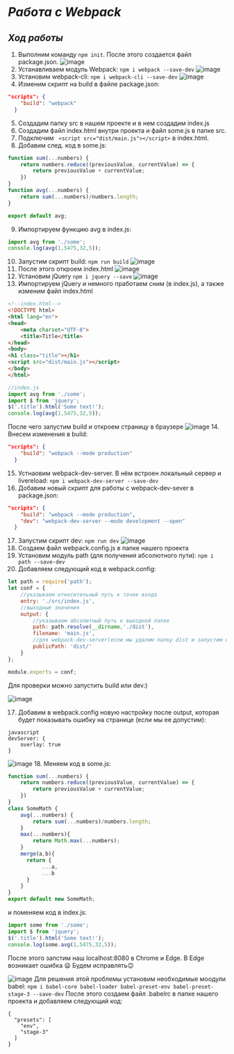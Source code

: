 # *Работа с Webpack*
## *Ход работы*
1. Выполним команду `npm init`. После этого создается файл package.json.
![image](https://user-images.githubusercontent.com/37180024/51604619-62e27900-1f1e-11e9-9b99-8ff9e5ef18fc.png "package.json")
2. Устанавливаем модуль Webpack: `npm i webpack --save-dev`
![image](https://user-images.githubusercontent.com/37180024/51605151-4a269300-1f1f-11e9-9385-e536169c90a4.png "Установка модуля Webpack")
3. Установим webpack-cli: `npm i webpack-cli --save-dev`
![image](https://user-images.githubusercontent.com/37180024/51605448-257eeb00-1f20-11e9-8671-c65a9e25a082.png "Установка webpack-cli")
4. Изменим скрипт на build в файле package.json:
```json
"scripts": {
    "build": "webpack"
  }
```
5. Создадим папку src в нашем проекте и в нем создадим index.js
6. Создадим файл index.html внутри проекта и файл some.js в папке src.
7. Подключим ` <script src="dist/main.js"></script>` в index.html. 
8. Добавим след. код в some.js:
```javascript
function sum(...numbers) {
    return numbers.reduce((previousValue, currentValue) => {
        return previousValue + currentValue;
    })
}
function avg(...numbers) {
    return sum(...numbers)/numbers.length;
}

export default avg;
```
9. Импортируем функцию avg в index.js:
```javascript
import avg from './some';
console.log(avg(1,5475,32,5));
```
10. Запустим скрипт build: `npm run build`
![image](https://user-images.githubusercontent.com/37180024/51606787-e9e62000-1f23-11e9-8793-54da30b4d922.png "Запуск build")
11. После этого откроем index.html
![image](https://user-images.githubusercontent.com/37180024/51606909-43e6e580-1f24-11e9-99b6-6bbefd40a654.png "Работа с модулями")
12. Установим jQuery `npm i jquery --save`
![image](https://user-images.githubusercontent.com/37180024/51607021-94f6d980-1f24-11e9-836e-48ff414e59fe.png "Установка jQuery")
13. Импортируем jQuery и немного пработаем сним (в index.js), а также изменим файл index.html
```html
<!--index.html-->
<!DOCTYPE html>
<html lang="en">
<head>
    <meta charset="UTF-8">
    <title>Title</title>
</head>
<body>
<h1 class="title"></h1>
<script src="dist/main.js"></script>
</body>
</html>
```
```javascript
//index.js
import avg from './some';
import $ from 'jquery';
$('.title').html('Some text!');
console.log(avg(1,5475,32,5));
```
После чего запустим build и откроем страницу в браузере
![image](https://user-images.githubusercontent.com/37180024/51607404-97a5fe80-1f25-11e9-86bf-91a83353038e.png "Работа с jQuery")
14. Внесем изменения в build:
```json
"scripts": {
    "build": "webpack --mode production"
  }
```
15. Устнаовим webpack-dev-server. В нём встроен локальный сервер и livereload: 
`npm i webpack-dev-server --save-dev`
16. Добавим новый скрипт для работы с webpack-dev-sever в package.json:
```json
"scripts": {
    "build": "webpack --mode production",
    "dev": "webpack-dev-server --mode development --open"
  }
```
17. Запустим скрипт dev: `npm run dev`
![image](https://user-images.githubusercontent.com/37180024/51611371-29b30480-1f30-11e9-9484-47342cc10371.png "Запуск скрипта dev")
18. Создаем файл webpack.config.js в папке нашего проекта
19. Установим модуль path (для получения абсолютного пути): `npm i path --save-dev`
20. Добавляем следующий код в webpack.config:
```javascript
let path = require('path');
let conf = {
    //указываем относительный путь к точке входа
    entry: './src/index.js',
    //выходные значения
    output: {
        //указываем абсолютный путь к выходной папке
        path: path.resolve(__dirname,'./dist'),
        filename: 'main.js',
        //для webpack-dev-server(если мы удалим папку dist и запустим скрипт dev, все будет работать)
        publicPath: 'dist/'
    }
};

module.exports = conf;
```
Для проверки можно запустить build или dev:)

![image](https://user-images.githubusercontent.com/37180024/51613139-ed81a300-1f33-11e9-98a1-94c3739273d0.png "webpack-dev-server будет работать даже без папки dist + работает browserSync")

17. Добавим в webpack.config новую настройку после output, которая будет показывать ошибку на странице (если мы ее допустим):
```
javascript
devServer: {
    overlay: true
}
```
![image](https://user-images.githubusercontent.com/37180024/51615236-65ea6300-1f38-11e9-8018-fb644af10232.png)
18. Меняем код в some.js:
```javascript
function sum(...numbers) {
    return numbers.reduce((previousValue, currentValue) => {
        return previousValue + currentValue;
    })
}
class SomeMath {
    avg(...numbers) {
        return sum(...numbers)/numbers.length;
    }
    max(...numbers){
        return Math.max(...numbers);
    }
    merge(a,b){
      return {
           ...a,
           ...b
      }
    }
}
export default new SomeMath;
```
и поменяем код в index.js:
```javascript
import some from './some';
import $ from 'jquery';
$('.title').html('Some text!');
console.log(some.avg(1,5475,32,5));
```
После этого запстим наш localhost:8080 в Chrome и Edge. В Edge возникает ошибка :frowning:
Будем исправлять:wink:

![image](https://user-images.githubusercontent.com/37180024/51616600-7e0fb180-1f3b-11e9-9b6a-1a2afe0c9dbb.png "Ошибка в консоли у Edge")
Для решения этой проблемы установим необходимые моодули babel: `npm i babel-core babel-loader babel-preset-env babel-preset-stage-3 --save-dev`
После этого создаем файл .babelrc в папке нашего проекта и добавляем следующий код:
```
{
  "presets": [
    "env",
    "stage-3"
  ]
}
```
